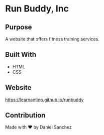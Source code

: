 # Run Buddy, Inc

## Purpose
A website that offers fitness training services.

## Built With
* HTML
* CSS

## Website
https://learnantino.github.io/runbuddy

## Contribution
Made with ❤️ by Daniel Sanchez
